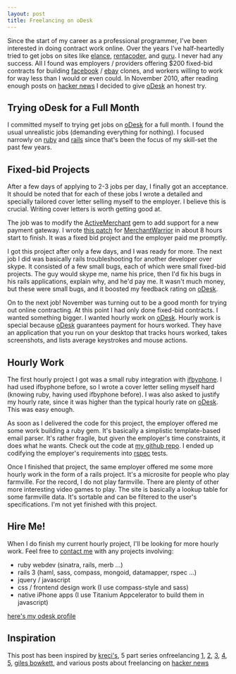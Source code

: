 ```yaml
---
layout: post
title: Freelancing on oDesk
---
```


Since the start of my career as a professional programmer, I've been interested in doing contract work online. Over the years I've half-heartedly tried to get jobs on sites like [elance](http://www.elance.com/), [rentacoder](http://rentacoder.com), and [guru](http://www.guru.com). I never had any success. All I found was employers / providers offering $200 fixed-bid contracts for building [facebook](http://facebook.com) / [ebay](http://ebay.com) clones, and workers willing to work for way less than I would or even could. In November 2010, after reading enough posts on [hacker news](http://news.ycombinator.com) I decided to give [oDesk](http://odesk.com) an honest try.

## Trying oDesk for a Full Month

I committed myself to trying get jobs on [oDesk](http://www.odesk.com) for a full month. I found the usual unrealistic jobs (demanding everything for nothing). I focused narrowly on [ruby](http://www.ruby-lang.org/) and [rails](http://rubyonrails.org) since that's been the focus of my skill-set the past few years.

## Fixed-bid Projects

After a few days of applying to 2-3 jobs per day, I finally got an acceptance. It should be noted that for each of these jobs I wrote a detailed and specially tailored cover letter selling myself to the employer. I believe this is crucial. Writing cover letters is worth getting good at.

The job was to modify the
[ActiveMerchant](https://github.com/Shopify/active_merchant) gem to add support for a new payment gateway. I wrote [this patch](https://jadedpixel.lighthouseapp.com/projects/11599/tickets/199-patch-added-merchant-warrior-gateway) for [MerchantWarrior](http://merchantwarrior.com) in about 8 hours start to finish. It was a fixed bid project and the employer paid me promptly.

I got this project after only a few days, and I was ready for more. The next job I did was basically rails troubleshooting for another developer over skype. It consisted of a few small bugs, each of which were small fixed-bid projects. The guy would skype me, name his price, then I'd fix his bugs in his rails applications, explain why, and he'd pay me. It wasn't much money, but these were small bugs, and it boosted my feedback rating on [oDesk](http://odesk.com).

On to the next job! November was turning out to be a good month for trying out online contracting. At this point I had only done fixed-bid contracts. I wanted something bigger. I wanted hourly work on [oDesk](http://odesk.com). Hourly work is special because [oDesk](http://odesk.com) guarantees payment for hours worked. They have an application that you run on your desktop that tracks hours worked, takes screenshots, and lists average keystrokes and mouse actions.

## Hourly Work

The first hourly project I got was a small ruby integration with [ifbyphone](http://ifbyphone.com). I had used ifbyphone before, so I wrote a cover letter selling myself hard (knowing ruby, having used ifbyphone before). I was also asked to justify my hourly rate, since it was higher than the typical hourly rate on [oDesk](http://odesk.com). This was easy enough.

As soon as I delivered the code for this project, the employer offered me some work building a ruby gem. It's basically a simplistic template-based email parser. It's rather fragile, but given the employer's time constraints, it does what he wants. Check out the code at [my github repo](http://github.com/himmel/text_parser). I ended up codifying the employer's requirements into [rspec](http://rspec.info) tests.

Once I finished that project, the same employer offered me some more hourly work in the form of a rails project. It's a microsite for people who play farmville. For the record, I do not play farmville. There are plenty of other more interesting video games to play. The site is basically a lookup table for some farmville data. It's sortable and can be filtered to the user's specifications. I'm not yet finished with this project.

## Hire Me!

When I do finish my current hourly project, I'll be looking for more hourly work. Feel free to [contact me](mailto:eric@rawsyntax.com) with any projects involving:

* ruby webdev (sinatra, rails, merb …)
* rails 3 (haml, sass, compass, mongoid, datamapper, rspec …)
* jquery / javascript
* css / frontend design work (I use compass-style and sass)
* native iPhone apps (I use Titanium Appcelerator to build them in javascript)

[here's my odesk profile](http://www.odesk.com/users/~~d0ebf468e66ceacd)

## Inspiration

This post has been inspired by [kreci's](http://www.kreci.net/), 5 part series onfreelancing [1](http://www.kreci.net/reports/gave-up-a-day-job-now-what-income-report-1/), [2](http://www.kreci.net/reports/gave-up-a-day-job-now-what-%E2%80%93-income-report-2/), [3](http://www.kreci.net/reports/gave-up-a-day-job-now-what-income-report-3/), [4](http://www.kreci.net/reports/android-developer-income-report/), [5](http://www.kreci.net/reports/developer-income-report-5/), [giles bowkett](http://gilesbowkett.blogspot.com/2010/10/current-status-of-entrepreneurial.html), and various posts about freelancing on [hacker news](http://news.ycombinator.com)

